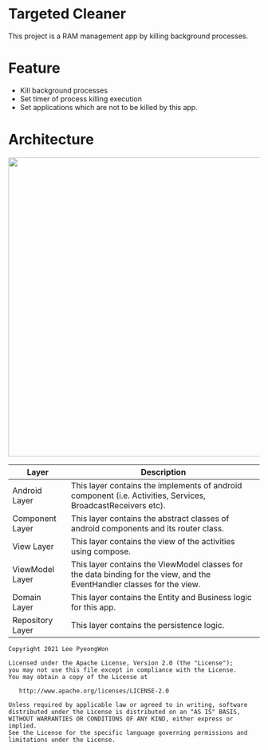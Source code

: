 # Targeted Cleaner

This project is a RAM management app by killing background processes.

# Feature

- Kill background processes
- Set timer of process killing execution
- Set applications which are not to be killed by this app.

# Architecture

<p float="center">
  <img src="https://user-images.githubusercontent.com/31719872/112725305-d814c300-8f5a-11eb-85cc-3b19e9296dd6.png" width="600" />
</p>

| Layer              | Description                                                                                                             |
| ------------------ | ----------------------------------------------------------------------------------------------------------------------- |
| Android Layer      | This layer contains the implements of android component (i.e. Activities, Services, BroadcastReceivers etc).            |
| Component Layer    | This layer contains the abstract classes of android components and its router class.                                    |
| View Layer         | This layer contains the view of the activities using compose.                                                           |
| ViewModel Layer    | This layer contains the ViewModel classes for the data binding for the view, and the EventHandler classes for the view. |
| Domain Layer       | This layer contains the Entity and Business logic for this app.                                                         |
| Repository Layer   | This layer contains the persistence logic.                                                                              |

```
Copyright 2021 Lee PyeongWon

Licensed under the Apache License, Version 2.0 (the "License");
you may not use this file except in compliance with the License.
You may obtain a copy of the License at

   http://www.apache.org/licenses/LICENSE-2.0

Unless required by applicable law or agreed to in writing, software
distributed under the License is distributed on an "AS IS" BASIS,
WITHOUT WARRANTIES OR CONDITIONS OF ANY KIND, either express or implied.
See the License for the specific language governing permissions and
limitations under the License.
```
